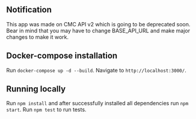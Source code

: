 ## Notification

This app was made on CMC API v2 which is going to be deprecated soon. Bear in mind that you may have to change BASE_API_URL and make major changes to make it work.

## Docker-compose installation

Run `docker-compose up -d --build`. Navigate to `http://localhost:3000/`.

## Running locally

Run `npm install` and after successfully installed all dependencies run `npm start`.
Run `npm test` to run tests.
